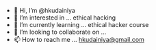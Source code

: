 - 👋 Hi, I’m @hkudainiya
- 👀 I’m interested in ... ethical hacking
- 🌱 I’m currently learning ... ethical hacker course
- 💞️ I’m looking to collaborate on ...
- 📫 How to reach me ... hkudainiya@gmail.com

<!---
hkudainiya/hkudainiya is a ✨ special ✨ repository because its `README.md` (this file) appears on your GitHub profile.
You can click the Preview link to take a look at your changes.
--->
